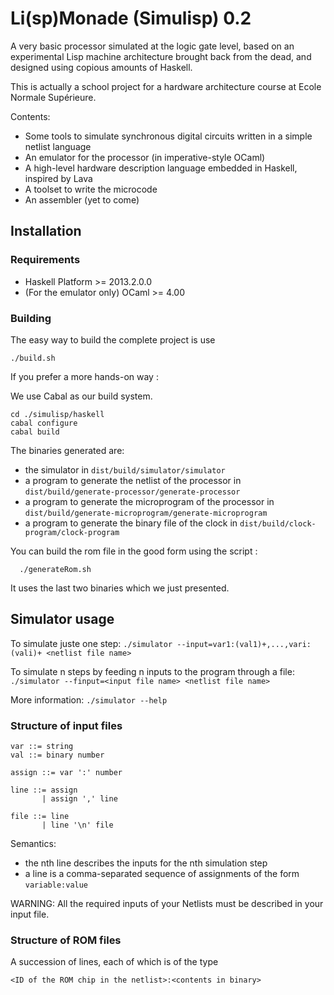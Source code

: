 Li(sp)Monade (Simulisp) 0.2
============

A very basic processor simulated at the logic gate level, based on an
experimental Lisp machine architecture brought back from the dead, and
designed using copious amounts of Haskell.

This is actually a school project for a hardware architecture course
at Ecole Normale Supérieure.

Contents:
* Some tools to simulate synchronous digital circuits written in a
simple netlist language
* An emulator for the processor (in imperative-style OCaml)
* A high-level hardware description language embedded in Haskell,
  inspired by Lava
* A toolset to write the microcode
* An assembler (yet to come)


Installation
------------

### Requirements

- Haskell Platform >= 2013.2.0.0
- (For the emulator only) OCaml >= 4.00

### Building

The easy way to build the complete project is use 

    ./build.sh


If you prefer a more hands-on way :

We use Cabal as our build system.

    cd ./simulisp/haskell
    cabal configure
    cabal build

The binaries generated are:
- the simulator in `dist/build/simulator/simulator`
- a program to generate the netlist of the processor
  in `dist/build/generate-processor/generate-processor`
- a program to generate the microprogram of the processor
  in `dist/build/generate-microprogram/generate-microprogram`
- a program to generate the binary file of the clock
  in `dist/build/clock-program/clock-program`

You can build the rom file in the good form using the script :
      
      ./generateRom.sh

It uses the last two binaries which we just presented.

Simulator usage
---------------

To simulate juste one step:
`./simulator --input=var1:(val1)+,...,vari:(vali)+ <netlist file name>`

To simulate n steps by feeding n inputs to the program through a file:
`./simulator --finput=<input file name> <netlist file name>`

More information:
`./simulator --help`

### Structure of input files

    var ::= string                                                        
    val ::= binary number                                                 
                                                                          
    assign ::= var ':' number                                             
                                                                          
    line ::= assign                                                     
           | assign ',' line                                            
                                                                          
    file ::= line                                                        
           | line '\n' file                                              
                                                                          
Semantics:                                                     
- the nth line describes the inputs for the nth simulation step
- a line is a comma-separated sequence of assignments of the form
  `variable:value`

WARNING: All the required inputs of your Netlists must be described in
your input file.

### Structure of ROM files

A succession of lines, each of which is of the type

    <ID of the ROM chip in the netlist>:<contents in binary>


